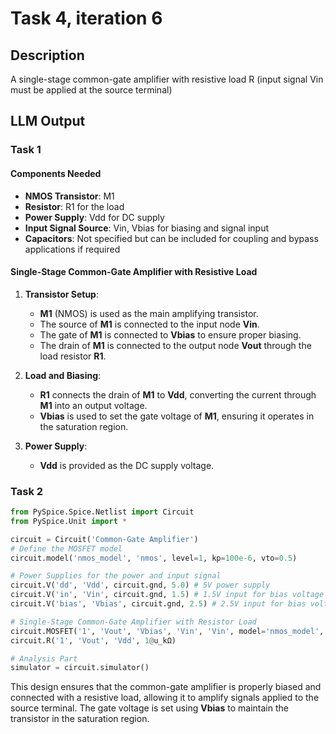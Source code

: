 # Task 4, iteration 6

## Description
A single-stage common-gate amplifier with resistive load R (input signal Vin must be applied at the source terminal)

## LLM Output

### Task 1

#### Components Needed
- **NMOS Transistor**: M1
- **Resistor**: R1 for the load
- **Power Supply**: Vdd for DC supply
- **Input Signal Source**: Vin, Vbias for biasing and signal input
- **Capacitors**: Not specified but can be included for coupling and bypass applications if required

#### Single-Stage Common-Gate Amplifier with Resistive Load
1. **Transistor Setup**:
   - **M1** (NMOS) is used as the main amplifying transistor.
   - The source of **M1** is connected to the input node **Vin**.
   - The gate of **M1** is connected to **Vbias** to ensure proper biasing.
   - The drain of **M1** is connected to the output node **Vout** through the load resistor **R1**.

2. **Load and Biasing**:
   - **R1** connects the drain of **M1** to **Vdd**, converting the current through **M1** into an output voltage.
   - **Vbias** is used to set the gate voltage of **M1**, ensuring it operates in the saturation region.

3. **Power Supply**:
   - **Vdd** is provided as the DC supply voltage.

### Task 2

```python
from PySpice.Spice.Netlist import Circuit
from PySpice.Unit import *

circuit = Circuit('Common-Gate Amplifier')
# Define the MOSFET model
circuit.model('nmos_model', 'nmos', level=1, kp=100e-6, vto=0.5)

# Power Supplies for the power and input signal
circuit.V('dd', 'Vdd', circuit.gnd, 5.0) # 5V power supply
circuit.V('in', 'Vin', circuit.gnd, 1.5) # 1.5V input for bias voltage (Vgs = Vbias - Vin = Vth + 0.5 = 0.5 + 0.5 = 1.0, thus Vbias = Vin + 1.0 = 1.5)
circuit.V('bias', 'Vbias', circuit.gnd, 2.5) # 2.5V input for bias voltage (Vbias = Vgs + Vin = 1.0 + 1.5 = 2.5)

# Single-Stage Common-Gate Amplifier with Resistor Load
circuit.MOSFET('1', 'Vout', 'Vbias', 'Vin', 'Vin', model='nmos_model', w=50e-6, l=1e-6)
circuit.R('1', 'Vout', 'Vdd', 1@u_kΩ)

# Analysis Part
simulator = circuit.simulator()
```

This design ensures that the common-gate amplifier is properly biased and connected with a resistive load, allowing it to amplify signals applied to the source terminal. The gate voltage is set using **Vbias** to maintain the transistor in the saturation region.
